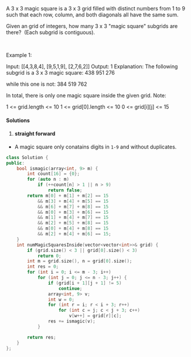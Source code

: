 A 3 x 3 magic square is a 3 x 3 grid filled with distinct numbers from 1 to 9 such that each row, column, and both diagonals all have the same sum.

Given an grid of integers, how many 3 x 3 "magic square" subgrids are there?  (Each subgrid is contiguous).

 

Example 1:

Input: [[4,3,8,4],
        [9,5,1,9],
        [2,7,6,2]]
Output: 1
Explanation: 
The following subgrid is a 3 x 3 magic square:
438
951
276

while this one is not:
384
519
762

In total, there is only one magic square inside the given grid.
Note:

1 <= grid.length <= 10
1 <= grid[0].length <= 10
0 <= grid[i][j] <= 15

#### Solutions

1. #### straight forward

- A magic square only conatains digits in `1-9` and without duplicates.

```c++
class Solution {
public:
    bool ismagic(array<int, 9> m) {
        int count[16] = {0};
        for (auto n : m)
            if (++count[n] > 1 || n > 9)
                return false;
        return m[0] + m[1] + m[2] == 15
            && m[3] + m[4] + m[5] == 15
            && m[6] + m[7] + m[8] == 15
            && m[0] + m[3] + m[6] == 15
            && m[1] + m[4] + m[7] == 15
            && m[2] + m[5] + m[8] == 15
            && m[0] + m[4] + m[8] == 15
            && m[2] + m[4] + m[6] == 15;
    }
    int numMagicSquaresInside(vector<vector<int>>& grid) {
        if (grid.size() < 3 || grid[0].size() < 3)
            return 0;
        int m = grid.size(), n = grid[0].size();
        int res = 0;
        for (int i = 0; i <= m - 3; i++)
            for (int j = 0; j <= n - 3; j++) {
                if (grid[i + 1][j + 1] != 5)
                    continue;
                array<int, 9> v;
                int w = 0;
                for (int r = i; r < i + 3; r++)
                    for (int c = j; c < j + 3; c++)
                        v[w++] = grid[r][c];
                res += ismagic(v);
            }

        return res;
    }
};
```